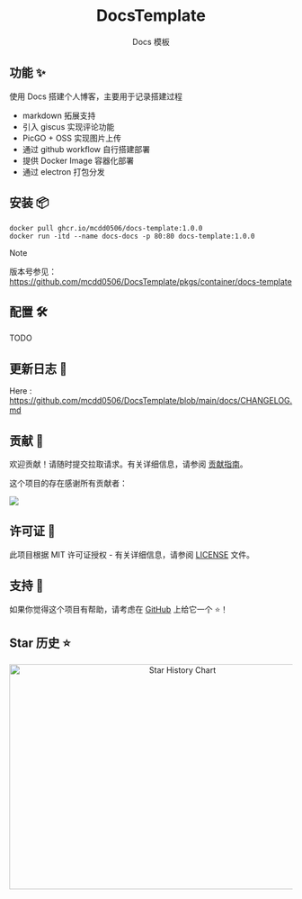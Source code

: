 <div align="center">

<h1 align="center">DocsTemplate</h1>

Docs 模板

</div>

## 功能 ✨

使用 Docs 搭建个人博客，主要用于记录搭建过程

- markdown 拓展支持
- 引入 giscus 实现评论功能
- PicGO + OSS 实现图片上传
- 通过 github workflow 自行搭建部署
- 提供 Docker Image 容器化部署
- 通过 electron 打包分发

## 安装 📦

```shell
docker pull ghcr.io/mcdd0506/docs-template:1.0.0
docker run -itd --name docs-docs -p 80:80 docs-template:1.0.0
```

>[!NOTE]
> 版本号参见：https://github.com/mcdd0506/DocsTemplate/pkgs/container/docs-template


## 配置 🛠

TODO

## 更新日志 📅

Here : https://github.com/mcdd0506/DocsTemplate/blob/main/docs/CHANGELOG.md


## 贡献 🤝

欢迎贡献！请随时提交拉取请求。有关详细信息，请参阅 [贡献指南](https://github.com/mcdd0506/DocsTemplate/blob/main/CONTRIBUTING.md)。

这个项目的存在感谢所有贡献者：

<a href="https://github.com/mcdd0506/DocsTemplate/graphs/contributors">
  <img src="https://contrib.rocks/image?repo=mcdd0506/DocsTemplate" />
</a>

## 许可证 📄

此项目根据 MIT 许可证授权 -
有关详细信息，请参阅 [LICENSE](https://github.com/mcdd0506/DocsTemplate/blob/main/LICENSE) 文件。

## 支持 💖

如果你觉得这个项目有帮助，请考虑在 [GitHub](https://github.com/mcdd0506/DocsTemplate) 上给它一个 ⭐️！

## Star 历史 ⭐

<div align="center">

<img src="https://api.star-history.com/svg?repos=mcdd0506/DocsTemplate&type=Date" width="600" height="400" alt="Star History Chart" valign="middle">

</div>